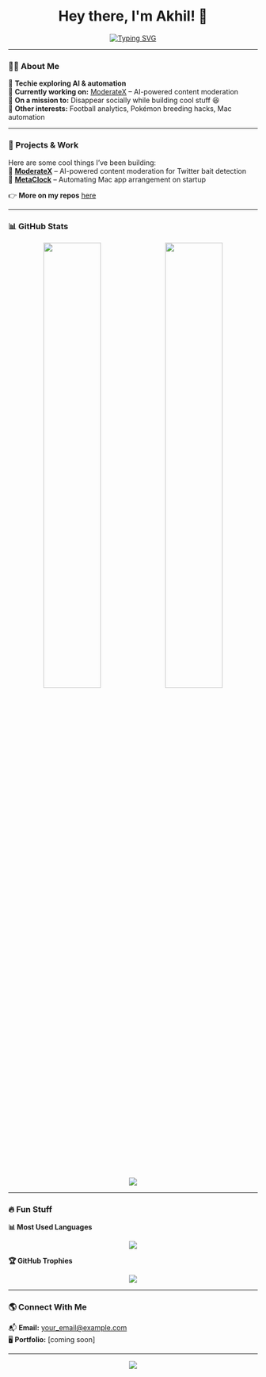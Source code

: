 <h1 align="center">Hey there, I'm Akhil! 👋</h1>

<p align="center">
  <a href="https://github.com/akhil"><img src="https://readme-typing-svg.demolab.com?font=Fira+Code&size=22&pause=1000&center=true&vCenter=true&width=435&lines=Tech+Enthusiast;Neurodivergent+Thinker;Building+ModerateX;Mastering+Disappearance" alt="Typing SVG" /></a>
</p>

---

### 👨‍💻 About Me  
🔹 **Techie exploring AI & automation**  
🔹 **Currently working on:** <a href="https://github.com/akhil/ModerateX">ModerateX</a> – AI-powered content moderation  
🔹 **On a mission to:** Disappear socially while building cool stuff 😆  
🔹 **Other interests:** Football analytics, Pokémon breeding hacks, Mac automation  

---

### 🚀 Projects & Work  
Here are some cool things I’ve been building:  
📌 **[ModerateX](https://github.com/akhil/ModerateX)** – AI-powered content moderation for Twitter bait detection  
📌 **[MetaClock](https://github.com/akhil/MetaClock)** – Automating Mac app arrangement on startup  

👉 **More on my repos** [here](https://github.com/akhil?tab=repositories)  

---

### 📊 GitHub Stats  
<p align="center">
  <img width="48%" src="https://github-readme-stats.vercel.app/api?username=akhil&show_icons=true&theme=tokyonight" />
  <img width="48%" src="https://github-readme-streak-stats.herokuapp.com/?user=akhil&theme=tokyonight" />
</p>

<p align="center">
  <img src="https://github-readme-activity-graph.vercel.app/graph?username=akhil&theme=tokyo-night" />
</p>

---

### 🔥 Fun Stuff  
**📊 Most Used Languages**  
<p align="center">
  <img src="https://github-readme-stats.vercel.app/api/top-langs/?username=akhil&layout=compact&theme=tokyonight" />
</p>

**🏆 GitHub Trophies**  
<p align="center">
  <img src="https://github-profile-trophy.vercel.app/?username=akhil&theme=onedark&no-frame=true&column=4" />
</p>

---

### 🌎 Connect With Me  
📬 **Email:** [your_email@example.com](mailto:your_email@example.com)  
🖥️ **Portfolio:** [coming soon]  

---

<p align="center">
  <img src="https://komarev.com/ghpvc/?username=akhil&label=Profile%20Views&color=blue&style=plastic" />
</p>
